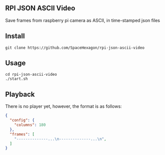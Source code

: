 ## RPI JSON ASCII Video
Save frames from raspberry pi camera as ASCII, in time-stamped json files

## Install
```shell
git clone https://github.com/SpaceHexagon/rpi-json-ascii-video
```

## Usage
```shell
cd rpi-json-ascii-video
./start.sh
```

## Playback
There is no player yet, however, the format is as follows:
```json
{
  "config": {
    "columns": 180
  },
  "frames": [
    "--------------...\n--------------...\n",
  ]
}
```
